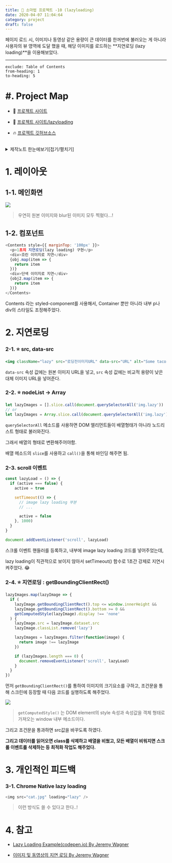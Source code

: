 ```yaml
---
title: 🔮 소마법 프로젝트 -10 (lazyloading)
date: 2020-04-07 11:04:64
category: project
draft: false
---
```


페이지 로드 시, 이미지나 동영상 같은 용량이 큰 데이터를 한꺼번에 불러오는 게 아니라 사용자의 뷰 영역에 도달 했을 때, 해당 이미지를 로드하는 **지연로딩 (lazy loading)**을 이용해보았다.

<hr/>

```toc
exclude: Table of Contents
from-heading: 1
to-heading: 5
```

# \#. Project Map

- :apple: <a href="https://small-magic-project.now.sh/" target="_blank">프로젝트 사이트</a>

- :apple: <a href="https://small-magic-project.now.sh/lazyloading" target="_blank">프로젝트 사이트/lazyloading</a>

* :fire: <a href="https://github.com/taenykim/small-magic-project" target="_blank">프로젝트 깃허브소스</a>

<br/>

<details>
<summary>제작노트 한눈에보기[접기/펼치기]</summary>
<div markdown="1">

- [소마법 프로젝트 - 1 (container)](https://taeny.dev/project/%EC%86%8C%EB%A7%88%EB%B2%95-%ED%94%84%EB%A1%9C%EC%A0%9D%ED%8A%B81/)

- [소마법 프로젝트 - 2 (calculator)](https://taeny.dev/project/%EC%86%8C%EB%A7%88%EB%B2%95-%ED%94%84%EB%A1%9C%EC%A0%9D%ED%8A%B82/)

- [소마법 프로젝트 - 3 (graph)](https://taeny.dev/project/%EC%86%8C%EB%A7%88%EB%B2%95-%ED%94%84%EB%A1%9C%EC%A0%9D%ED%8A%B83/)

- [소마법 프로젝트 - 4 (crawling)](https://taeny.dev/project/%EC%86%8C%EB%A7%88%EB%B2%95-%ED%94%84%EB%A1%9C%EC%A0%9D%ED%8A%B84/)

- [소마법 프로젝트 - 5 (today)](https://taeny.dev/project/%EC%86%8C%EB%A7%88%EB%B2%95-%ED%94%84%EB%A1%9C%EC%A0%9D%ED%8A%B85/)

- [소마법 프로젝트 - 6 (jjal)](https://taeny.dev/project/%EC%86%8C%EB%A7%88%EB%B2%95-%ED%94%84%EB%A1%9C%EC%A0%9D%ED%8A%B86/)

- [소마법 프로젝트 - 7 (avengers)](https://taeny.dev/project/%EC%86%8C%EB%A7%88%EB%B2%95-%ED%94%84%EB%A1%9C%EC%A0%9D%ED%8A%B87/)

- [소마법 프로젝트 - 8 (maskmap)](https://taeny.dev/project/%EC%86%8C%EB%A7%88%EB%B2%95-%ED%94%84%EB%A1%9C%EC%A0%9D%ED%8A%B88/)

- [소마법 프로젝트 - 9 (loading)](https://taeny.dev/project/%EC%86%8C%EB%A7%88%EB%B2%95-%ED%94%84%EB%A1%9C%EC%A0%9D%ED%8A%B89/)

- [소마법 프로젝트 - 10 (lazyloading)](https://taeny.dev/project/%EC%86%8C%EB%A7%88%EB%B2%95-%ED%94%84%EB%A1%9C%EC%A0%9D%ED%8A%B810/)

- [소마법 프로젝트 - 11 (music)](https://taeny.dev/project/%EC%86%8C%EB%A7%88%EB%B2%95-%ED%94%84%EB%A1%9C%EC%A0%9D%ED%8A%B811/)

- [소마법 프로젝트 - 12 (racingcar)](https://taeny.dev/project/%EC%86%8C%EB%A7%88%EB%B2%95-%ED%94%84%EB%A1%9C%EC%A0%9D%ED%8A%B812/)

</div>
</details>

# 1. 레이아웃

## 1-1. 메인화면

![](./images/lazyloadingmain.png)

> 우연히 원본 이미지와 blur된 이미지 모두 찍혔다...!

## 1-2. 컴포넌트

```js
<Contents style={{ marginTop: '100px' }}>
  <p>1초의 지연로딩(lazy loading) 구현</p>
  <div>흐린 이미지로 지연</div>
  {obj.map(item => {
    return item
  })}
  <div>단색 이미지로 지연</div>
  {obj2.map(item => {
    return item
  })}
</Contents>
```

Contents 라는 styled-component를 사용해서, Container 뿐만 아니라 내부 p나 div의 스타일도 조정해주었다.

# 2. 지연로딩

### 2-1. :star: src, data-src

```jsx
<img className="lazy" src="로딩전이미지URL" data-src="URL" alt="Some tacos." />
```

`data-src` 속성 값에는 원본 이미지 URL을 넣고, `src` 속성 값에는 비교적 용량이 낮은 대체 이미지 URL을 넣어준다.

### 2-2. :star: nodeList -> Array

```js
let lazyImages = [].slice.call(document.querySelectorAll('img.lazy'))
// or
let lazyImages = Array.slice.call(document.querySelectorAll('img.lazy'))
```

`querySelectorAll` 메소드를 사용하면 DOM 엘리먼트들이 배열형태가 아니라 노드리스트 형태로 불러와진다.

그래서 배열의 형태로 변환해주어야함.

배열 메소드의 `slice`를 사용하고 `call()`을 통해 바인딩 해주면 됨.

### 2-3. scroll 이벤트

```js
const lazyLoad = () => {
  if (active === false) {
    active = true

    setTimeout(() => {
      // image lazy loading 부분
      // ...

      active = false
    }, 1000)
  }
}

document.addEventListener('scroll', lazyLoad)
```

스크롤 이벤트 핸들러를 등록하고, 내부에 image lazy loading 코드를 넣어주었는데,

lazy loading이 직관적으로 보이지 않아서 setTimeout() 함수로 1초간 강제로 지연시켜주었다. 😂

### 2-4. :star: 지연로딩 : getBoundingClientRect()

```js
lazyImages.map(lazyImage => {
  if (
    lazyImage.getBoundingClientRect().top <= window.innerHeight &&
    lazyImage.getBoundingClientRect().bottom >= 0 &&
    getComputedStyle(lazyImage).display !== 'none'
  ) {
    lazyImage.src = lazyImage.dataset.src
    lazyImage.classList.remove('lazy')

    lazyImages = lazyImages.filter(function(image) {
      return image !== lazyImage
    })

    if (lazyImages.length === 0) {
      document.removeEventListener('scroll', lazyLoad)
    }
  }
})
```

먼저 `getBoundingClientRect()`를 통하여 이미지의 크기요소를 구하고, 조건문을 통해 스크린에 등장할 때 다음 코드를 실행하도록 해주었다.

![](./images/getRec.png)

> `getComputedStyle()` 는 DOM element의 style 속성과 속성값을 객체 형태로 가져오는 window 내부 메소드이다.

그리고 조건문을 통과하면 src값을 바꾸도록 하였다.

**그리고 데이터를 읽어오면 class를 삭제하고 배열을 비웠고, 모든 배열이 비워지면 스크롤 이벤트를 삭제하는 등 최적화 작업도 해주었다.**

# 3. 개인적인 피드백

### 3-1. Chrome Native lazy loading

```js
<img src="cat.jpg" loading="lazy" />
```

> 이런 방식도 쓸 수 있다고 한다..!

# 4. 참고

- [Lazy Loading Example(codepen.io) By Jeremy Wagner](https://codepen.io/malchata/pen/mXoZGx)

- [이미지 및 동영상의 지연 로딩 By Jeremy Wagner](https://developers.google.com/web/fundamentals/performance/lazy-loading-guidance/images-and-video?hl=ko#%EC%9D%B4%EB%AF%B8%EC%A7%80_%EC%A7%80%EC%97%B0_%EB%A1%9C%EB%94%A9)
